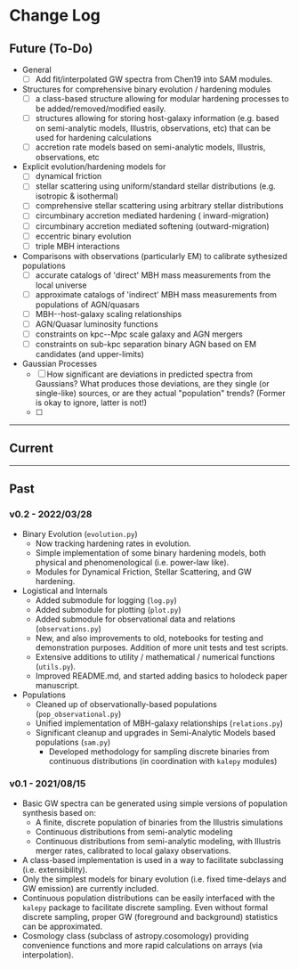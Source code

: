 # Change Log

## Future (To-Do)
* General
    - [ ] Add fit/interpolated GW spectra from Chen19 into SAM modules.
* Structures for comprehensive binary evolution / hardening modules
    - [ ] a class-based structure allowing for modular hardening processes to be added/removed/modified easily.
    - [ ] structures allowing for storing host-galaxy information (e.g. based on semi-analytic models, Illustris, observations, etc) that can be used for hardening calculations
    - [ ] accretion rate models based on semi-analytic models, Illustris, observations, etc
* Explicit evolution/hardening models for
    - [ ] dynamical friction
    - [ ] stellar scattering using uniform/standard stellar distributions (e.g. isotropic & isothermal)
    - [ ] comprehensive stellar scattering using arbitrary stellar distributions
    - [ ] circumbinary accretion mediated hardening ( inward-migration)
    - [ ] circumbinary accretion mediated softening (outward-migration)
    - [ ] eccentric binary evolution
    - [ ] triple MBH interactions
* Comparisons with observations (particularly EM) to calibrate sythesized populations
    - [ ] accurate catalogs of 'direct' MBH mass measurements from the local universe
    - [ ] approximate catalogs of 'indirect' MBH mass measurements from populations of AGN/quasars
    - [ ] MBH--host-galaxy scaling relationships
    - [ ] AGN/Quasar luminosity functions
    - [ ] constraints on kpc--Mpc scale galaxy and AGN mergers
    - [ ] constraints on sub-kpc separation binary AGN based on EM candidates (and upper-limits)
* Gaussian Processes
    - [ ] How significant are deviations in predicted spectra from Gaussians?  What produces those deviations, are they single (or single-like) sources, or are they actual "population" trends?  (Former is okay to ignore, latter is not!)
    - [ ]

----

## Current


----

## Past

### v0.2 - 2022/03/28

* Binary Evolution (`evolution.py`)
    - Now tracking hardening rates in evolution.
    - Simple implementation of some binary hardening models, both physical and phenomenological (i.e. power-law like).
    - Modules for Dynamical Friction, Stellar Scattering, and GW hardening.
* Logistical and Internals
    - Added submodule for logging (`log.py`)
    - Added submodule for plotting (`plot.py`)
    - Added submodule for observational data and relations (`observations.py`)
    - New, and also improvements to old, notebooks for testing and demonstration purposes.  Addition of more unit tests and test scripts.
    - Extensive additions to utility / mathematical / numerical functions (`utils.py`).
    - Improved README.md, and started adding basics to holodeck paper manuscript.
* Populations
    - Cleaned up of observationally-based populations (`pop_observational.py`)
    - Unified implementation of MBH-galaxy relationships (`relations.py`)
    - Significant cleanup and upgrades in Semi-Analytic Models based populations (`sam.py`)
        - Developed methodology for sampling discrete binaries from continuous distributions (in coordination with `kalepy` modules)

### v0.1 - 2021/08/15

* Basic GW spectra can be generated using simple versions of population synthesis based on:
    - A finite, discrete population of binaries from the Illustris simulations
    - Continuous distributions from semi-analytic modeling
    - Continuous distributions from semi-analytic modeling, with Illustris merger rates, calibrated to local galaxy observations.
* A class-based implementation is used in a way to facilitate subclassing (i.e. extensibility).
* Only the simplest models for binary evolution (i.e. fixed time-delays and GW emission) are currently included.
* Continuous population distributions can be easily interfaced with the `kalepy` package to facilitate discrete sampling.  Even without formal discrete sampling, proper GW (foreground and background) statistics can be approximated.
* Cosmology class (subclass of astropy.cosomology) providing convenience functions and more rapid calculations on arrays (via interpolation).
